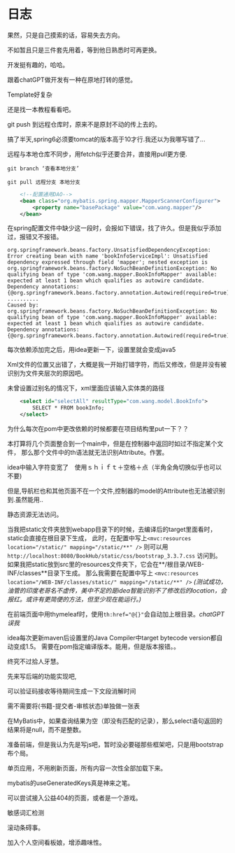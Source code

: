 # 日志

果然，只是自己摸索的话，容易失去方向。

不如暂且只是三件套先用着，等到他日熟悉时可再更换。

开发挺有趣的，哈哈。

跟着chatGPT做开发有一种在原地打转的感觉。

Template好复杂

还是找一本教程看看吧。

git push 到远程仓库时，原来不是原封不动的传上去的。

搞了半天,spring6必须要tomcat的版本高于10才行.我还以为我哪写错了...

远程与本地仓库不同步，用fetch似乎还要合并，直接用pull更方便.

`` git branch ‘查看本地分支’ ``

``git pull 远程分支 本地分支``

```xml
    <!--配置通用DAO-->
    <bean class="org.mybatis.spring.mapper.MapperScannerConfigurer">
        <property name="basePackage" value="com.wang.mapper"/>
    </bean>
```

在spring配置文件中缺少这一段时，会报如下错误，找了许久。但是我似乎添加过，报错又不报错。

```text
org.springframework.beans.factory.UnsatisfiedDependencyException: Error creating bean with name 'bookInfoServiceImpl': Unsatisfied dependency expressed through field 'mapper'; nested exception is org.springframework.beans.factory.NoSuchBeanDefinitionException: No qualifying bean of type 'com.wang.mapper.BookInfoMapper' available: expected at least 1 bean which qualifies as autowire candidate. Dependency annotations: {@org.springframework.beans.factory.annotation.Autowired(required=true)}
..........
Caused by: org.springframework.beans.factory.NoSuchBeanDefinitionException: No qualifying bean of type 'com.wang.mapper.BookInfoMapper' available: expected at least 1 bean which qualifies as autowire candidate. Dependency annotations: {@org.springframework.beans.factory.annotation.Autowired(required=true)}
```

每次依赖添加完之后，用idea更新一下，设置里就会变成java5

Xml文件的位置又出错了，大概是我一开始打错字符，而后又修改，但是并没有被识别为文件夹层次的原因吧。

未曾设置过别名的情况下，xml里面应该输入实体类的路径

```xml
    <select id="selectAll" resultType="com.wang.model.BookInfo">
        SELECT * FROM bookInfo;
    </select>
```

为什么每次在pom中更改依赖的时候都要在项目结构里put一下？？

本打算将几个页面整合到一个main中，但是在控制器中返回时如过不指定某个文件，
那么那个文件中的th语法就无法识别Attribute。作罢。

idea中输入字符变宽了　使用ｓｈｉｆｔ＋空格＋点（半角全角切换似乎也可以不要)

但是,导航栏也和其他页面不在一个文件,控制器的model的Attribute也无法被识别到.虽然能用..

静态资源无法访问。

当我把static文件夹放到webapp目录下的时候，去编译后的target里面看时，
static会直接在根目录下生成，
此时，在配置中写上``<mvc:resources location="/static/" mapping="/static/**" />``
则可以用``http://localhost:8080/BookHub/static/css/bootstrap_3.3.7.css`` 访问到。
如果我把static放到src里的resources文件夹下，它会在**/根目录/WEB-INF/classes**目录下生成。
那么我需要在配置中写上 ``<mvc:resources location="/WEB-INF/classes/static/" mapping="/static/**" />``
_(测试成功，油管的印度老哥名不虚传，美中不足的是idea智能识别不了修改后的location，会报红。或许有更简便的方法，但至少现在能运行。)_

在前端页面中用thymeleaf时，使用``th:href="@{}"``会自动加上根目录。_chatGPT误我_

idea每次更新maven后设置里的Java Compiler中target bytecode version都自动变成1.5。
需要在pom指定编译版本。能用，但是版本报错。。

终究不过拾人牙慧。

先来写后端的功能实现吧,

可以验证码接收等待期间生成一下文段消解时间

需不需要将(书籍-提交者-审核状态)单独做一张表

在MyBatis中，如果查询结果为空（即没有匹配的记录），那么select语句返回的结果将是null，而不是整数。

准备前端，但是我认为先是写js吧，暂时没必要碰那些框架吧，只是用bootstrap布个局。

单页应用，不用刷新页面，所有内容一次性全部加载下来。

mybatis的useGeneratedKeys真是神来之笔。

可以尝试接入公益404的页面，或者是一个游戏。

敏感词汇检测

滚动条碍事。

加入个人空间看板娘，增添趣味性。
